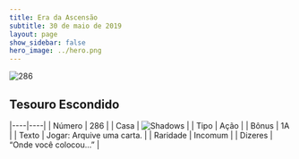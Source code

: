 ```yaml
---
title: Era da Ascensão
subtitle: 30 de maio de 2019
layout: page
show_sidebar: false
hero_image: ../hero.png
---
```


![286](https://cdn.keyforgegame.com/media/card_front/pt/435_286_JWQJ7C3VGHFR_pt.png)

## Tesouro Escondido

|----|----|
| Número | 286 |
| Casa | ![Shadows](https://archonarcana.com/images/thumb/e/ee/Shadows.png/22px-Shadows.png "Sombras") |
| Tipo | Ação |
| Bônus | 1A |
| Texto | Jogar: Arquive uma carta. |
| Raridade | Incomum |
| Dizeres | “Onde você colocou…” |
